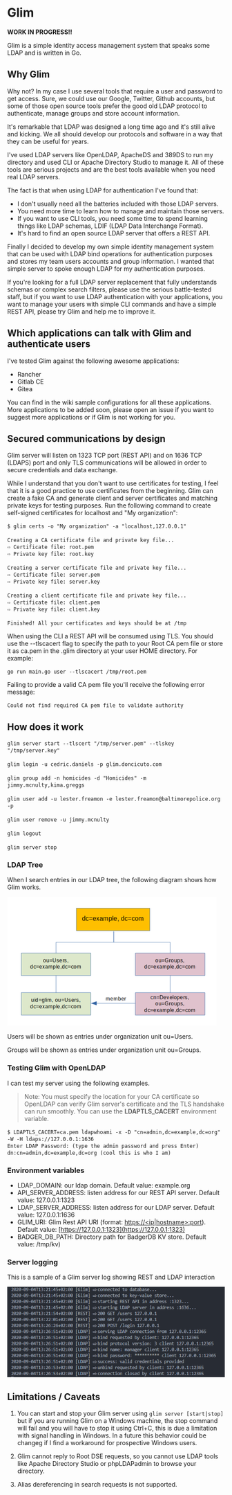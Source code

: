 
# Glim

**WORK IN PROGRESS!!**

Glim is a simple identity access management system that speaks some LDAP and is written in Go.

## Why Glim

Why not? In my case I use several tools that require a user and password to get access. Sure, we could use our Google, Twitter, Github accounts, but some of those open source tools prefer the good old LDAP protocol to authenticate, manage groups and store account information.

It's remarkable that LDAP was designed a long time ago and it's still alive and kicking. We all should develop our protocols and software in a way that they can be useful for years.

I've used LDAP servers like OpenLDAP, ApacheDS and 389DS to run my directory and used CLI or Apache Directory Studio to manage it. All of these tools are serious projects and are the best tools available when you need real LDAP servers.

The fact is that when using LDAP for authentication I've found that:

- I don't usually need all the batteries included with those LDAP servers.
- You need more time to learn how to manage and maintain those servers.
- If you want to use CLI tools, you need some time to spend learning things like LDAP schemas, LDIF (LDAP Data Interchange Format).
- It's hard to find an open source LDAP server that offers a REST API.

Finally I decided to develop my own simple identity management system that can be used with LDAP bind operations for authentication purposes and stores my team users accounts and group information. I wanted that simple server to spoke enough LDAP for my authentication purposes.

If you're looking for a full LDAP server replacement that fully understands schemas or complex search filters, please use the serious battle-tested staff, but if you want to use LDAP authentication with your applications, you want to manage your users with simple CLI commands and have a simple REST API, please try Glim and help me to improve it.

## Which applications can talk with Glim and authenticate users

I've tested Glim against the following awesome applications:

- Rancher
- Gitlab CE
- Gitea

You can find in the wiki sample configurations for all these applications. More applications to be added soon, please open an issue if you want to suggest more applications or if Glim is not working for you.

## Secured communications by design

Glim server will listen on 1323 TCP port (REST API) and on 1636 TCP (LDAPS) port and only TLS communications will be allowed in order to secure credentials and data exchange.

While I understand that you don't want to use certificates for testing, I feel that it is a good practice to use certificates from the beginning. Glim can create a fake CA and generate client and server certificates and matching private keys for testing purposes. Run the following command to create self-signed certificates for localhost and "My organization":

```(bash)
$ glim certs -o "My organization" -a "localhost,127.0.0.1"

Creating a CA certificate file and private key file...
⇨ Certificate file: root.pem
⇨ Private key file: root.key

Creating a server certificate file and private key file...
⇨ Certificate file: server.pem
⇨ Private key file: server.key

Creating a client certificate file and private key file...
⇨ Certificate file: client.pem
⇨ Private key file: client.key

Finished! All your certificates and keys should be at /tmp
```

When using the CLI a REST API will be consumed using TLS. You should use the --tlscacert flag to specify the path to your Root CA pem file or store it as ca.pem in the .glim directory at your user HOME directory. For example:

```(bash)
go run main.go user --tlscacert /tmp/root.pem
```

Failing to provide a valid CA pem file you'll receive the following error message:

```(bash)
Could not find required CA pem file to validate authority
```

## How does it work

```(bash)
glim server start --tlscert "/tmp/server.pem" --tlskey "/tmp/server.key"

glim login -u cedric.daniels -p glim.doncicuto.com

glim group add -n homicides -d "Homicides" -m jimmy.mcnulty,kima.greggs

glim user add -u lester.freamon -e lester.freamon@baltimorepolice.org -p

glim user remove -u jimmy.mcnulty

glim logout

glim server stop
```

### LDAP Tree

When I search entries in our LDAP tree, the following diagram shows how Glim works.

![ldap_tree](./docs/ldap_tree.png)

Users will be shown as entries under organization unit ou=Users.

Groups will be shown as entries under organization unit ou=Groups.

### Testing Glim with OpenLDAP

I can test my server using the following examples.

> Note: You must specify the location for your CA certificate so OpenLDAP can verify Glim server's certificate and the TLS handshake can run smoothly. You can use the **LDAPTLS_CACERT** environment variable.

```(bash)
$ LDAPTLS_CACERT=ca.pem ldapwhoami -x -D "cn=admin,dc=example,dc=org" -W -H ldaps://127.0.0.1:1636
Enter LDAP Password: (type the admin password and press Enter)
dn:cn=admin,dc=example,dc=org (cool this is who I am)
```

### Environment variables

- LDAP_DOMAIN: our ldap domain. Default value: example.org
- API_SERVER_ADDRESS: listen address for our REST API server. Default value: 127.0.0.1:1323
- LDAP_SERVER_ADDRESS: listen address for our LDAP server. Default value: 127.0.0.1:1636
- GLIM_URI: Glim Rest API URI (format: [https://<ip|hostname>:port](https://<ip|hostname>:port)). Default value: [https://127.0.0.1:1323](https://127.0.0.1:1323)
- BADGER_DB_PATH: Directory path for BadgerDB KV store. Default value: /tmp/kv)

### Server logging

This is a sample of a Glim server log showing REST and LDAP interaction

![logging](./docs/sample_server_logging.png)

## Limitations / Caveats

1. You can start and stop your Glim server using `glim server [start|stop]` but if you are running Glim on a Windows machine, the stop command will fail and you will have to stop it using Ctrl+C, this is due a limitation with signal handling in Windows. In a future this behavior could be changeg if I find a workaround for prospective Windows users.

2. Glim cannot reply to Root DSE requests, so you cannot use LDAP tools like Apache Directory Studio or phpLDAPadmin to browse your directory.

3. Alias dereferencing in search requests is not supported.
